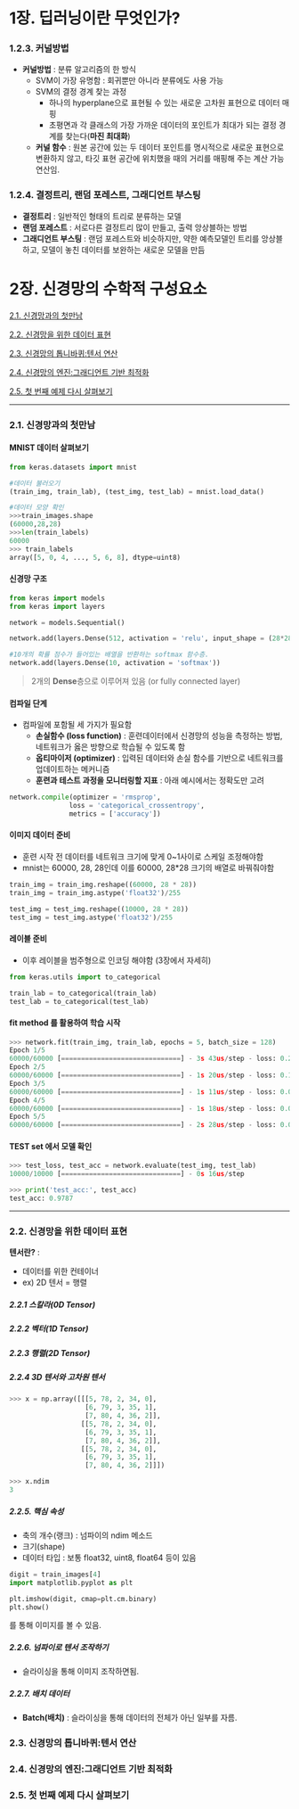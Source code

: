# 1장. 딥러닝이란 무엇인가?

### 1.2.3. 커널방법

- **커널방법** : 분류 알고리즘의 한 방식
  - SVM이 가장 유명함 : 회귀뿐만 아니라 분류에도 사용 가능
  - SVM의 결정 경계 찾는 과정
    - 하나의 hyperplane으로 표현될 수 있는 새로운 고차원 표현으로 데이터 매핑
    - 초평면과 각 클래스의 가장 가까운 데이터의 포인트가 최대가 되는 결정 경계를 찾는다(**마진 최대화**)
  - **커널 함수** : 원본 공간에 있는 두 데이터 포인트를 명시적으로 새로운 표현으로 변환하지 않고, 타깃 표현 공간에 위치했을 때의 거리를 매핑해 주는 계산 가능 연산임.



### 1.2.4. 결정트리, 랜덤 포레스트, 그래디언트 부스팅

- **결정트리** : 일반적인 형태의 트리로 분류하는 모델
- **랜덤 포레스트** : 서로다른 결정트리 많이 만들고, 출력 앙상블하는 방법
- **그래디언트 부스팅** : 랜덤 포레스트와 비슷하지만, 약한 예측모델인 트리를 앙상블하고, 모델이 놓친 데이터를 보완하는 새로운 모델을 만듬



# 2장. 신경망의 수학적 구성요소

[2.1. 신경망과의 첫만남](#2.1.-신경망과의-첫만남)

[2.2. 신경망을 위한 데이터 표현](#2.2.-신경망을-위한-데이터-표현)

[2.3. 신경망의 톱니바퀴:텐서 연산](#2.3.-신경망의-톱니바퀴:텐서-연산)

[2.4. 신경망의 엔진:그래디언트 기반 최적화](#2.4.-신경망의-엔진:그래디언트-기반-최적화)

[2.5. 첫 번째 예제 다시 살펴보기](#2.5.-첫-번째-예제-다시-살펴보기)

---

### 2.1. 신경망과의 첫만남

#### MNIST 데이터 살펴보기 

```python
from keras.datasets import mnist

#데이터 불러오기
(train_img, train_lab), (test_img, test_lab) = mnist.load_data()

#데이터 모양 확인
>>>train_images.shape
(60000,28,28)
>>>len(train_labels)
60000
>>> train_labels
array([5, 0, 4, ..., 5, 6, 8], dtype=uint8)
```

#### 신경망 구조

```python
from keras import models
from keras import layers

network = models.Sequential()

network.add(layers.Dense(512, activation = 'relu', input_shape = (28*28,)))

#10개의 확률 점수가 들어있는 배열을 반환하는 softmax 함수층.
network.add(layers.Dense(10, activation = 'softmax'))
```

> 2개의 **Dense**층으로 이루어져 있음 (or fully connected layer)



#### 컴파일 단계 

- 컴파일에 포함될 세 가지가 필요함
  - **손실함수 (loss function)** : 훈련데이터에서 신경망의 성능을 측정하는 방법, 네트워크가 옳은 방향으로 학습될 수 있도록 함
  - **옵티마이저 (optimizer)** : 입력된 데이터와 손실 함수를 기반으로 네트워크를 업데이트하는 메커니즘
  - **훈련과 테스트 과정을 모니터링할 지표** : 아래 예시에서는 정확도만 고려

```python
network.compile(optimizer = 'rmsprop',
               loss = 'categorical_crossentropy',
               metrics = ['accuracy'])
```



#### 이미지 데이터 준비

- 훈련 시작 전 데이터를 네트워크 크기에 맞게 0~1사이로 스케일 조정해야함
- mnist는 60000, 28, 28인데 이를 60000, 28*28 크기의 배열로 바꿔줘야함

```python
train_img = train_img.reshape((60000, 28 * 28))
train_img = train_img.astype('float32')/255

test_img = test_img.reshape((10000, 28 * 28))
test_img = test_img.astype('float32')/255
```



#### 레이블 준비

- 이후 레이블을 범주형으로 인코딩 해야함 (3장에서 자세히)

```python
from keras.utils import to_categorical

train_lab = to_categorical(train_lab)
test_lab = to_categorical(test_lab)
```



#### fit method 를 활용하여 학습 시작

```python
>>> network.fit(train_img, train_lab, epochs = 5, batch_size = 128)
Epoch 1/5
60000/60000 [==============================] - 3s 43us/step - loss: 0.2552 - acc: 0.9261
Epoch 2/5
60000/60000 [==============================] - 1s 20us/step - loss: 0.1038 - acc: 0.9689
Epoch 3/5
60000/60000 [==============================] - 1s 11us/step - loss: 0.0683 - acc: 0.9795
Epoch 4/5
60000/60000 [==============================] - 1s 18us/step - loss: 0.0492 - acc: 0.9850
Epoch 5/5
60000/60000 [==============================] - 2s 28us/step - loss: 0.0367 - acc: 0.9890
```



#### TEST set 에서 모델 확인

```python
>>> test_loss, test_acc = network.evaluate(test_img, test_lab)
10000/10000 [==============================] - 0s 16us/step

>>> print('test_acc:', test_acc)
test_acc: 0.9787
```

---

### 2.2. 신경망을 위한 데이터 표현

**텐서란?** : 

- 데이터를 위한 컨테이너
- ex) 2D 텐서 = 행렬



##### 2.2.1 스칼라(0D Tensor)

##### 2.2.2 벡터(1D Tensor)

##### 2.2.3 행렬(2D Tensor)

##### 2.2.4 3D 텐서와 고차원 텐서

```python
>>> x = np.array([[[5, 78, 2, 34, 0],
                   [6, 79, 3, 35, 1],
                   [7, 80, 4, 36, 2]],
                  [[5, 78, 2, 34, 0],
                   [6, 79, 3, 35, 1],
                   [7, 80, 4, 36, 2]],
                  [[5, 78, 2, 34, 0],
                   [6, 79, 3, 35, 1],
                   [7, 80, 4, 36, 2]]])

>>> x.ndim
3
```



##### 2.2.5. 핵심 속성

- 축의 개수(랭크) : 넘파이의 ndim 메소드
- 크기(shape) 
- 데이터 타입 : 보통 float32, uint8, float64 등이 있음

```python
digit = train_images[4]
import matplotlib.pyplot as plt

plt.imshow(digit, cmap=plt.cm.binary)
plt.show()
```

를 통해 이미지를 볼 수 있음.



##### 2.2.6. 넘파이로 텐서 조작하기

- 슬라이싱을 통해 이미지 조작하면됨.



##### 2.2.7. 배치 데이터

- **Batch(배치)** : 슬라이싱을 통해 데이터의 전체가 아닌 일부를 자름.



### 2.3. 신경망의 톱니바퀴:텐서 연산





### 2.4. 신경망의 엔진:그래디언트 기반 최적화

### 2.5. 첫 번째 예제 다시 살펴보기